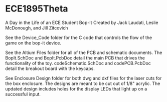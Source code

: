 # ECE1895Theta
A Day in the Life of an ECE Student Bop-It
Created by Jack Laudati, Leslie McDonough, and Jill Zitcovich

See the Device_Code folder for the C code that controls the flow of the game on the bop-it device.

See the Altium Files folder for all of the PCB and schematic documents. The BopIt.SchDoc and BopIt.PcbDoc detail the main PCB that drives the functionality of the toy. codeSchematic.SchDoc and codePCB.PcbDoc detail the breakout board with the keycaps.

See Enclosure Design folder for both dwg and dxf files for the laser cuts for the box enclosure. The designs are meant to be cut out of 1/8" acrylic. The updated design includes holes for the display LEDs that light up on a successful input.